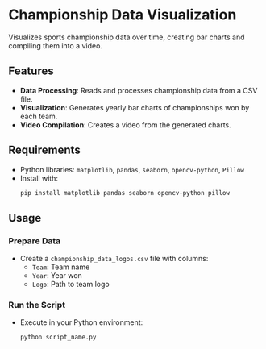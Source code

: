 # Championship Data Visualization

Visualizes sports championship data over time, creating bar charts and compiling them into a video.

## Features

- **Data Processing**: Reads and processes championship data from a CSV file.
- **Visualization**: Generates yearly bar charts of championships won by each team.
- **Video Compilation**: Creates a video from the generated charts.

## Requirements

- Python libraries: `matplotlib`, `pandas`, `seaborn`, `opencv-python`, `Pillow`
- Install with:
  ```bash
  pip install matplotlib pandas seaborn opencv-python pillow
   ```

## Usage

### Prepare Data

- Create a `championship_data_logos.csv` file with columns:
  - `Team`: Team name
  - `Year`: Year won
  - `Logo`: Path to team logo

### Run the Script

- Execute in your Python environment:
  ```bash
  python script_name.py
